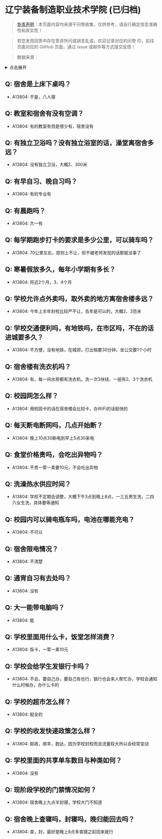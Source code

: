 # 辽宁装备制造职业技术学院 (已归档)

> [免责声明](https://colleges.chat/#_3)：本页面内容均来源于问卷收集，仅供参考，请自行确定信息准确性和真实性！

> 若您发现回答中存在答非所问或胡言乱语，欢迎记录对应的问卷 ID，前往页面对应的 GitHub 页面，通过 issue 或邮件等方式提交反馈！

> 数据来源：

<details><summary>点击展开</summary>
<ul>
<li>A13804: 匿名 (2022 年 07 月)</li>
</ul>
</details>

## Q: 宿舍是上床下桌吗？

- A13804: 不是，八人寝

## Q: 教室和宿舍有没有空调？

- A13804: 有的教室有但是很少有，宿舍没有

## Q: 有独立卫浴吗？没有独立浴室的话，澡堂离宿舍多远？

- A13804: 没有独立卫浴，大概2、300米

## Q: 有早自习、晚自习吗？

- A13804: 有的专业有

## Q: 有晨跑吗？

- A13804: 大一有

## Q: 每学期跑步打卡的要求是多少公里，可以骑车吗？

- A13804: 70公里左右，原则上不让，但不被老师发现的话那就没事了

## Q: 寒暑假放多久，每年小学期有多长？

- A13804: 将近2个月，3、4个月

## Q: 学校允许点外卖吗，取外卖的地方离宿舍楼多远？

- A13804: 今年上半年封校比较严不让，去年是可以的，大概2、3百米

## Q: 学校交通便利吗，有地铁吗，在市区吗，不在的话进城要多久？

- A13804: 不方便，没有地铁，在城郊，打出租要30分钟，坐公交要1个小时

## Q: 宿舍楼有洗衣机吗？

- A13804: 有，每一间水房都有洗衣机，洗一次3块钱，一层有2、3个洗衣机

## Q: 校园网怎么样？

- A13804: 用校园卡的话在宿舍楼会比较卡，办WiFi的话挺快的

## Q: 每天断电断网吗，几点开始断？

- A13804: 晚上10点30断电到早上5点30来电

## Q: 食堂价格贵吗，会吃出异物吗？

- A13804: 不贵一荤一素要10元，不会吃出异物

## Q: 洗澡热水供应时间？

- A13804: 学校不定期会调整，大概下午3点到晚上8点，一三五男生洗，二四六女生洗，具体要等通知

## Q: 校园内可以骑电瓶车吗，电池在哪能充电？

- A13804: 不可以

## Q: 宿舍限电情况？

- A13804: 不清楚

## Q: 通宵自习有去处吗？

- A13804: 没有

## Q: 大一能带电脑吗？

- A13804: 能

## Q: 学校里面用什么卡，饭堂怎样消费？

- A13804: 饭卡，一荤一素10元

## Q: 学校会给学生发银行卡吗？

- A13804: 不会，要自己办，要自己有也行，银行也会来人帮忙办，学校会通知什么时候办，办什么卡的

## Q: 学校的超市怎么样？

- A13804: 挺全的

## Q: 学校的收发快递政策怎么样？

- A13804: 邮政，顺丰，韵达，因为学校封校而且流量较大所以会经常变动

## Q: 学校里面的共享单车数目与种类如何？

- A13804: 没有

## Q: 现阶段学校的门禁情况如何？

- A13804: 宿舍晚上九点半封寝，学校大门不知道

## Q: 宿舍晚上查寝吗，封寝吗，晚归能回去吗？

- A13804: 查，封，最好是晚上8点多查寝之前回来就行

